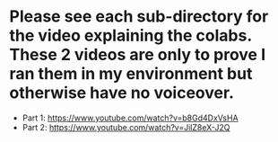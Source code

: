 # Please see each sub-directory for the video explaining the colabs. These 2 videos are only to prove I ran them in my environment but otherwise have no voiceover.

* Part 1: https://www.youtube.com/watch?v=b8Gd4DxVsHA
* Part 2: https://www.youtube.com/watch?v=JilZ8eX-J2Q

